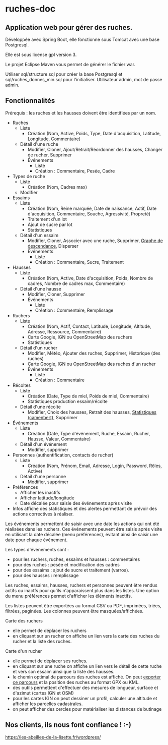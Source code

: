 # ruches-doc

## Application web pour gérer des ruches.

Développée avec Spring Boot, elle fonctionne sous Tomcat avec une base Postgresql.

Elle est sous license gpl version 3.

Le projet Eclipse Maven vous permet de générer le fichier war.

Utiliser sql/structure.sql pour créer la base Postgresql et sql/ruches_donnes_min.sql pour l'initialiser. Utilisateur admin, mot de passe admin.
 
## Fonctionnalités
Prérequis : les ruches et les hausses doivent être identifiées par un nom.
* Ruches
    * Liste
        * Création (Nom, Active, Poids, Type, Date d'acquisition, Latitude, Longitude, Commentaire)
    * Détail d'une ruche
        * Modifier, Cloner, Ajout/Retrait/Réordonner des hausses, Changer de rucher, Supprimer
        * Événements
            * Liste
            * Création : Commentaire, Pesée, Cadre
* Types de ruche
    * Liste
        * Création (Nom, Cadres max)
    * Modifier	
* Essaims
    * Liste
        * Création (Nom, Reine marquée, Date de naissance, Actif, Date d'acquisition, Commentaire, Souche, Agressivité, Propreté)
        * Traitement d'un lot
        * Ajout de sucre par lot
        * Statistiques
    * Détail d'un essaim
        * Modifier, Cloner, Associer avec une ruche, Supprimer, [Graphe de descendance](docs/images/grapheDeDescendance.png), Disperser
        * Événements
            * Liste
            * Création : Commentaire, Sucre, Traitement
* Hausses
    * Liste
       * Création (Nom, Active, Date d'acquisition, Poids, Nombre de cadres, Nombre de cadres max, Commentaire)
    * Détail d'une hausse 
       * Modifier, Cloner, Supprimer
       * Événements
          * Liste
          * Création : Commentaire, Remplissage
* Ruchers
    * Liste
        * Création (Nom, Actif, Contact, Latitude, Longitude, Altitude, Adresse, Ressource, Commentaire)
        * Carte Google, IGN ou OpenStreetMap des ruchers
        * Statistiques
    * Détail d'un rucher
        * Modifier, Météo, Ajouter des ruches, Supprimer, Historique (des ruches)
        * Carte Google, IGN ou OpenStreetMap des ruches d'un rucher
        * Événements	
            * Liste
            * Création : Commentaire
* Récoltes
    * Liste
       * Création (Date, Type de miel, Poids de miel, Commentaire)
       * Statistiques production essaim/récolte
    * Détail d'une récolte
        * Modifier, Choix des hausses, Retrait des hausses, [Statistiques (camenbert)](docs/images/recolteStatEssaim.png), Supprimer    
* Événements
    * Liste
        * Création (Date, Type d'événement, Ruche, Essaim, Rucher, Hausse, Valeur, Commentaire)
    * Détail d'un événement
        * Modifier, supprimer
* Personnes (authentification, contacts de rucher)
    * Liste
        * Création (Nom, Prénom, Email, Adresse, Login, Password, Rôles, Active)
    * Détail d'une personne
        * Modifier, supprimer
* Préférences
    * Afficher les inactifs
    * Afficher latitude/longitude
    * Date décalée pour saisie des événements après visite
* Infos affiche des statistiques et des alertes permettant de prévoir des actions correctives à réaliser.


Les événements permettent de saisir avec une date les actions qui ont été réalisées dans les ruchers. Ces événements peuvent être saisis après visite en utilisant la date décalée (menu préférences), évitant ainsi de saisir une date pour chaque événement.

Les types d'événements sont :  
* pour les ruchers, ruches, essaims et hausses : commentaires
* pour des ruches : pesée et modification des cadres 
* pour des essaims : ajout de sucre  et traitement (varroa).
* pour des hausses : remplissage

Les ruches, essaims, hausses, ruchers et personnes peuvent être rendus actifs ou inactfs pour qu'ils n'apparaissent plus dans les listes.
Une option du menu préférences permet d'afficher les éléments inactifs.
        
Les listes peuvent être exportées au format CSV ou PDF, imprimées, triées, filtrées, paginées. Les colonnes peuvent être masquées/affichées.

Carte des ruchers
* elle permet de déplacer les ruchers
* en cliquant sur un rucher on affiche un lien vers la carte des ruches du rucher et la liste des ruches.

Carte d'un rucher
* elle permet de déplacer ses ruches.
* en cliquant sur une ruche on affiche un lien vers le détail de cette ruche et vers son essaim ainsi que la liste des hausses.
* le chemin optimal de parcours des ruches est affiché. On peut [exporter ce parcours](docs/images/exportKmlGgEarth.png) et la position des ruches au format GPX ou KML.
* des outils permettent d'effectuer des mesures de longueur, surface et d'azimut (cartes IGN et OSM)
* pour les cartes IGN on peut dessiner un profil, calculer une altitude et afficher les parcelles cadastrales.
* on peut afficher des cercles pour matérialiser les distances de butinage

## Nos clients, ils nous font confiance !   :-)
https://les-abeilles-de-la-lisette.fr/wordpress/


